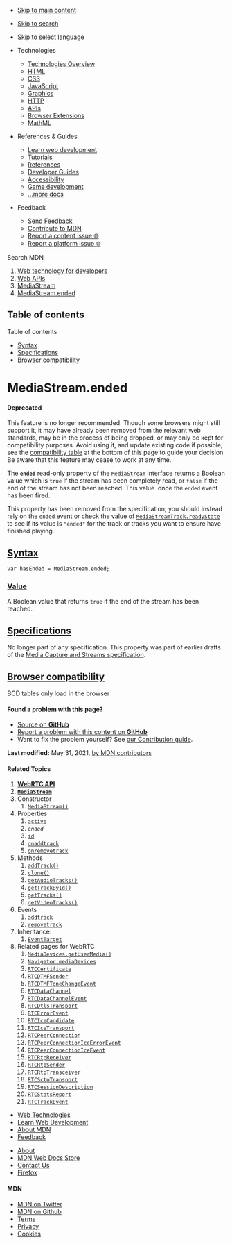 -   <a href="#content" id="skip-main">Skip to main content</a>
-   <a href="#main-q" id="skip-search">Skip to search</a>
-   <a href="#select-language" id="skip-select-language">Skip to select language</a>

-   Technologies
    -   [Technologies Overview](https://developer.mozilla.org/en-US/docs/Web)
    -   [HTML](https://developer.mozilla.org/en-US/docs/Web/HTML)
    -   [CSS](https://developer.mozilla.org/en-US/docs/Web/CSS)
    -   [JavaScript](https://developer.mozilla.org/en-US/docs/Web/JavaScript)
    -   [Graphics](https://developer.mozilla.org/en-US/docs/Web/Guide/Graphics)
    -   [HTTP](https://developer.mozilla.org/en-US/docs/Web/HTTP)
    -   [APIs](https://developer.mozilla.org/en-US/docs/Web/API)
    -   [Browser Extensions](https://developer.mozilla.org/en-US/docs/Mozilla/Add-ons/WebExtensions)
    -   [MathML](https://developer.mozilla.org/en-US/docs/Web/MathML)
-   References & Guides
    -   [Learn web development](https://developer.mozilla.org/en-US/docs/Learn)
    -   [Tutorials](https://developer.mozilla.org/en-US/docs/Web/Tutorials)
    -   [References](https://developer.mozilla.org/en-US/docs/Web/Reference)
    -   [Developer Guides](https://developer.mozilla.org/en-US/docs/Web/Guide)
    -   [Accessibility](https://developer.mozilla.org/en-US/docs/Web/Accessibility)
    -   [Game development](https://developer.mozilla.org/en-US/docs/Games)
    -   [...more docs](https://developer.mozilla.org/en-US/docs/Web)
-   Feedback
    -   [Send Feedback](https://developer.mozilla.org/en-US/docs/MDN/Contribute/Feedback)
    -   [Contribute to MDN](https://developer.mozilla.org/en-US/docs/MDN/Contribute)
    -   [Report a content issue 🌐](https://github.com/mdn/content/issues/new)
    -   [Report a platform issue 🌐](https://github.com/mdn/yari/issues/new)

Search MDN

1.  <a href="https://developer.mozilla.org/en-US/docs/Web" class="breadcrumb"><span data-property="name">Web technology for developers</span></a>
2.  <a href="https://developer.mozilla.org/en-US/docs/Web/API" class="breadcrumb"><span data-property="name">Web APIs</span></a>
3.  <a href="https://developer.mozilla.org/en-US/docs/Web/API/MediaStream" class="breadcrumb-penultimate"><span data-property="name">MediaStream</span></a>
4.  <a href="https://developer.mozilla.org/en-US/docs/Web/API/MediaStream/ended" class="breadcrumb-current-page"><span data-property="name">MediaStream.ended</span></a>

Table of contents
-----------------

Table of contents

-   [Syntax](#syntax)
-   [Specifications](#specifications)
-   [Browser compatibility](#browser_compatibility)

MediaStream.ended
=================

#### Deprecated

This feature is no longer recommended. Though some browsers might still support it, it may have already been removed from the relevant web standards, may be in the process of being dropped, or may only be kept for compatibility purposes. Avoid using it, and update existing code if possible; see the [compatibility table](#browser_compatibility) at the bottom of this page to guide your decision. Be aware that this feature may cease to work at any time.

The **`ended`** read-only property of the [`MediaStream`](https://developer.mozilla.org/en-US/docs/Web/API/MediaStream) interface returns a Boolean value which is `true` if the stream has been completely read, or `false` if the end of the stream has not been reached. This value  once the `ended` event has been fired.

This property has been removed from the specification; you should instead rely on the `ended` event or check the value of [`MediaStreamTrack.readyState`](https://developer.mozilla.org/en-US/docs/Web/API/MediaStreamTrack/readyState) to see if its value is `"ended"` for the track or tracks you want to ensure have finished playing.

[Syntax](#syntax "Permalink to Syntax")
---------------------------------------

    var hasEnded = MediaStream.ended;

### [Value](#value "Permalink to Value")

A Boolean value that returns `true` if the end of the stream has been reached.

[Specifications](#specifications "Permalink to Specifications")
---------------------------------------------------------------

No longer part of any specification. This property was part of earlier drafts of the <a href="https://www.w3.org/TR/mediacapture-streams" class="external">Media Capture and Streams specification</a>.

[Browser compatibility](#browser_compatibility "Permalink to Browser compatibility")
------------------------------------------------------------------------------------

BCD tables only load in the browser

#### Found a problem with this page?

-   [Source on **GitHub**](https://github.com/mdn/content/blob/main/files/en-us/web/api/mediastream/ended/index.html "Folder: en-us/web/api/mediastream/ended (Opens in a new tab)")
-   [Report a problem with this content on **GitHub**](https://github.com/mdn/content/issues/new?body=MDN+URL%3A+https%3A%2F%2Fdeveloper.mozilla.org%2Fen-US%2Fdocs%2FWeb%2FAPI%2FMediaStream%2Fended%0A%0A%23%23%23%23+What+information+was+incorrect%2C+unhelpful%2C+or+incomplete%3F%0A%0A%0A%23%23%23%23+Specific+section+or+headline%3F%0A%0A%0A%23%23%23%23+What+did+you+expect+to+see%3F%0A%0A%0A%23%23%23%23+Did+you+test+this%3F+If+so%2C+how%3F%0A%0A%0A%3C%21--+Do+not+make+changes+below+this+line+--%3E%0A%3Cdetails%3E%0A%3Csummary%3EMDN+Content+page+report+details%3C%2Fsummary%3E%0A%0A*+Folder%3A+%60en-us%2Fweb%2Fapi%2Fmediastream%2Fended%60%0A*+MDN+URL%3A+https%3A%2F%2Fdeveloper.mozilla.org%2Fen-US%2Fdocs%2FWeb%2FAPI%2FMediaStream%2Fended%0A*+GitHub+URL%3A+https%3A%2F%2Fgithub.com%2Fmdn%2Fcontent%2Fblob%2Fmain%2Ffiles%2Fen-us%2Fweb%2Fapi%2Fmediastream%2Fended%2Findex.html%0A*+Last+commit%3A+https%3A%2F%2Fgithub.com%2Fmdn%2Fcontent%2Fcommit%2F5737ba49f3f0c3fc7587d329f1362a7a66afdd80%0A*+Document+last+modified%3A+2021-05-31T16%3A58%3A42.000Z%0A%0A%3C%2Fdetails%3E&title=Issue+with+%22MediaStream.ended%22%3A+%28short+summary+here+please%29&labels=Content%3AWebAPI%2Cneeds-triage "This will take you to https://github.com/mdn/content to file a new issue")
-   Want to fix the problem yourself? See [our Contribution guide](https://github.com/mdn/content/blob/main/README.md).

**Last modified:** May 31, 2021, [by MDN contributors](https://developer.mozilla.org/en-US/docs/Web/API/MediaStream/ended/contributors.txt)

#### Related Topics

1.  **[WebRTC API](https://developer.mozilla.org/en-US/docs/Web/API/WebRTC_API)**
2.  **[`MediaStream`](https://developer.mozilla.org/en-US/docs/Web/API/MediaStream)**
3.  Constructor
    1.  [`MediaStream()`](https://developer.mozilla.org/en-US/docs/Web/API/MediaStream/MediaStream)
4.  Properties
    1.  [`active`](https://developer.mozilla.org/en-US/docs/Web/API/MediaStream/active)
    2.  *`ended`*
    3.  [`id`](https://developer.mozilla.org/en-US/docs/Web/API/MediaStream/id)
    4.  [`onaddtrack`](https://developer.mozilla.org/en-US/docs/Web/API/MediaStream/onaddtrack)
    5.  [`onremovetrack`](https://developer.mozilla.org/en-US/docs/Web/API/MediaStream/onremovetrack)
5.  Methods
    1.  [`addTrack()`](https://developer.mozilla.org/en-US/docs/Web/API/MediaStream/addTrack)
    2.  [`clone()`](https://developer.mozilla.org/en-US/docs/Web/API/MediaStream/clone)
    3.  [`getAudioTracks()`](https://developer.mozilla.org/en-US/docs/Web/API/MediaStream/getAudioTracks)
    4.  [`getTrackById()`](https://developer.mozilla.org/en-US/docs/Web/API/MediaStream/getTrackById)
    5.  [`getTracks()`](https://developer.mozilla.org/en-US/docs/Web/API/MediaStream/getTracks)
    6.  [`getVideoTracks()`](https://developer.mozilla.org/en-US/docs/Web/API/MediaStream/getVideoTracks)
6.  Events
    1.  [`addtrack`](https://developer.mozilla.org/en-US/docs/Web/API/MediaStream/addtrack_event)
    2.  [`removetrack`](https://developer.mozilla.org/en-US/docs/Web/API/MediaStream/removetrack_event)
7.  Inheritance:
    1.  [`EventTarget`](https://developer.mozilla.org/en-US/docs/Web/API/EventTarget)
8.  Related pages for WebRTC
    1.  [`MediaDevices.getUserMedia()`](https://developer.mozilla.org/en-US/docs/Web/API/MediaDevices/getUserMedia)
    2.  [`Navigator.mediaDevices`](https://developer.mozilla.org/en-US/docs/Web/API/Navigator/mediaDevices)
    3.  [`RTCCertificate`](https://developer.mozilla.org/en-US/docs/Web/API/RTCCertificate)
    4.  [`RTCDTMFSender`](https://developer.mozilla.org/en-US/docs/Web/API/RTCDTMFSender)
    5.  [`RTCDTMFToneChangeEvent`](https://developer.mozilla.org/en-US/docs/Web/API/RTCDTMFToneChangeEvent)
    6.  [`RTCDataChannel`](https://developer.mozilla.org/en-US/docs/Web/API/RTCDataChannel)
    7.  [`RTCDataChannelEvent`](https://developer.mozilla.org/en-US/docs/Web/API/RTCDataChannelEvent)
    8.  [`RTCDtlsTransport`](https://developer.mozilla.org/en-US/docs/Web/API/RTCDtlsTransport)
    9.  [`RTCErrorEvent`](https://developer.mozilla.org/en-US/docs/Web/API/RTCErrorEvent)
    10. [`RTCIceCandidate`](https://developer.mozilla.org/en-US/docs/Web/API/RTCIceCandidate)
    11. [`RTCIceTransport`](https://developer.mozilla.org/en-US/docs/Web/API/RTCIceTransport)
    12. [`RTCPeerConnection`](https://developer.mozilla.org/en-US/docs/Web/API/RTCPeerConnection)
    13. [`RTCPeerConnectionIceErrorEvent`](https://developer.mozilla.org/en-US/docs/Web/API/RTCPeerConnectionIceErrorEvent)
    14. [`RTCPeerConnectionIceEvent`](https://developer.mozilla.org/en-US/docs/Web/API/RTCPeerConnectionIceEvent)
    15. [`RTCRtpReceiver`](https://developer.mozilla.org/en-US/docs/Web/API/RTCRtpReceiver)
    16. [`RTCRtpSender`](https://developer.mozilla.org/en-US/docs/Web/API/RTCRtpSender)
    17. [`RTCRtpTransceiver`](https://developer.mozilla.org/en-US/docs/Web/API/RTCRtpTransceiver)
    18. [`RTCSctpTransport`](https://developer.mozilla.org/en-US/docs/Web/API/RTCSctpTransport)
    19. [`RTCSessionDescription`](https://developer.mozilla.org/en-US/docs/Web/API/RTCSessionDescription)
    20. [`RTCStatsReport`](https://developer.mozilla.org/en-US/docs/Web/API/RTCStatsReport)
    21. [`RTCTrackEvent`](https://developer.mozilla.org/en-US/docs/Web/API/RTCTrackEvent)

-   [Web Technologies](https://developer.mozilla.org/en-US/docs/Web)
-   [Learn Web Development](https://developer.mozilla.org/en-US/docs/Learn)
-   [About MDN](https://developer.mozilla.org/en-US/docs/MDN/About)
-   [Feedback](https://developer.mozilla.org/en-US/docs/MDN/Feedback)

<!-- -->

-   [About](https://www.mozilla.org/about/)
-   [MDN Web Docs Store](https://shop.spreadshirt.com/mdn-store/)
-   [Contact Us](https://www.mozilla.org/contact/)
-   [Firefox](https://www.mozilla.org/firefox/?utm_source=developer.mozilla.org&utm_campaign=footer&utm_medium=referral)

#### MDN

-   <a href="https://twitter.com/mozdevnet" class="social-icon twitter"><span class="visually-hidden">MDN on Twitter</span></a>
-   <a href="https://github.com/mdn/" class="social-icon github"><span class="visually-hidden">MDN on Github</span></a>
-   [Terms](https://www.mozilla.org/about/legal/terms/mozilla)
-   [Privacy](https://www.mozilla.org/privacy/websites/)
-   [Cookies](https://www.mozilla.org/privacy/websites/#cookies)
